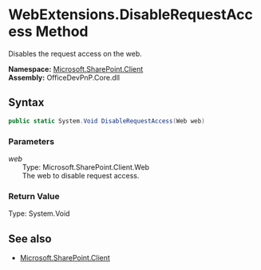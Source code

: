 # WebExtensions.DisableRequestAccess Method  
Disables the request access on the web.  

**Namespace:** [Microsoft.SharePoint.Client](Microsoft.SharePoint.Client.md)  
**Assembly:** OfficeDevPnP.Core.dll  
## Syntax
```C#
public static System.Void DisableRequestAccess(Web web)
```
### Parameters
*web*  
&emsp;&emsp;Type: Microsoft.SharePoint.Client.Web  
&emsp;&emsp;The web to disable request access.  
  
### Return Value
Type: System.Void  

## See also
- [Microsoft.SharePoint.Client](Microsoft.SharePoint.Client.md)
